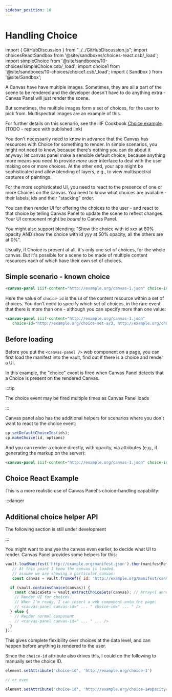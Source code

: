 ```yaml
---
sidebar_position: 10
---
```


# Handling Choice

import { GitHubDiscussion } from "../../GitHubDiscussion.js";
import choicesReactSandbox from '@site/sandboxes/choices-react.csb/_load';
import simpleChoice from '@site/sandboxes/10-choices/simpleChoice.csb/_load';
import choice1 from '@site/sandboxes/10-choices/choice1.csb/_load';
import { Sandbox } from '@site/Sandbox';

A Canvas have have multiple images. Sometimes, they are all a part of the scene to be rendered and the developer doesn't have to do anything extra - Canvas Panel will just render the scene.

But sometimes, the multiple images form a set of choices, for the user to pick from. Multispectral images are an example of this.

For further details on this scenario, see the IIIF Cookbook [Choice example](https://preview.iiif.io/cookbook/3333-choice/recipe/0033-choice/). (TODO - replace with published link)

You don't necessarily need to know in advance that the Canvas has resources with Choice for something to render. In simple scenarios, you might not need to know, because there's nothing you can do about it anyway: let canvas panel make a sensible default choice, because anything more means you need to provide _more_ user interface to deal with the user making one or more choices. At the other end, your app might be sophisticated and allow blending of layers, e.g., to view multispectral captures of paintings.

For the more sophisticated UI, you need to react to the presence of one or more Choices on the canvas. You need to know what choices are available - their labels, ids and their "stacking" order.

You can then render UI for offering the choices to the user - and react to that choice by telling Canvas Panel to update the scene to reflect changes. Your UI component might be _bound_ to Canvas Panel.

You might also support blending: "Show the choice with id xxx at 80% opacity AND show the choice with id yyy at 50% opacity, all the others are at 0%".

Usually, if Choice is present at all, it's only one set of choices, for the whole canvas. But it's possible for a scene to be made of multiple content resources each of which have their own set of choices.

## Simple scenario - known choice

<!-- TODO: GH-106 -->
```html
<canvas-panel iiif-content="http://example.org/canvas-1.json" choice-id="http://example.org/choice-1" />
```

<Sandbox stacked project={choice1} />


Here the value of `choice-id` is the `id` of the content resource within a set of choices. You don't need to specify which set of choices, in the rare event that there is more than one - although you can specify more than one value:

```html
<canvas-panel iiif-content="http://example.org/canvas-1.json" 
   choice-id="http://example.org/choice-set-a/3, http://example.org/choice-set-b/7" />
```

## Before loading

Before you put the `<canvas-panel />` web component on a page, you can first load the manifest into the vault, find out if there is a choice and render a UI.

In this example, the "choice" event is fired when Canvas Panel detects that a Choice is present on the rendered Canvas.

:::tip

The choice event may be fired multiple times as Canvas Panel loads

:::

<Sandbox project={simpleChoice} />

Canvas panel also has the additional helpers for scenarios where you don't want to react to the choice event:

```js
cp.setDefaultChoiceIds(ids);
cp.makeChoice(id, options)
```

And you can render a choice directly, with opacity, via attributes (e.g., if generating the markup on the server):

```html
<canvas-panel iiif-content="http://example.org/canvas-1.json" choice-id="http://example.org/choice-1#opacity=0.5" />
```

## Choice React Example

This is a more realistic use of Canvas Panel's choice-handling capability:


<Sandbox project={choicesReactSandbox} />

:::danger

## Additional choice helper API

The following section is still under development

:::

You might want to analyse the canvas even earlier, to decide what UI to render. Canvas Panel provides some helpers for this:

```js
vault.loadManifest('http://example.org/manifest.json').then(manifestRef => {
   // At this point I know the canvas is loaded.
   // assume we are showing a particular canvas:
   const canvas = vault.fromRef({ id: 'http://example.org/manifest/canvas-1.json', type: 'Canvas' });

  if (vault.containsChoice(canvas)) {
    const choiceSets = vault.extractChoiceSets(canvas); // Array<{ annotation: {}, choices: Choice[] }>
    // Render UI for choices.
    // When I'm ready, I can insert a web component onto the page:
    // <canvas-panel canvas-id=" ... " choice-id=" ... " />
  } else {
    // Render normal component
    // <canvas-panel canvas-id=" ... " ... />
  }
});
```

This gives complete flexibility over choices at the data level, and can happen before anything is rendered to the user.

Since the `choice-id` attribute also drives this, I could do the following to manually set the choice ID.

```js
element.setAttribute('choice-id', 'http://example.org/choice-1')

// or even

element.setAttribute('choice-id', 'http://example.org/choice-1#opacity=20')
```

<GitHubDiscussion ghid="10" />

